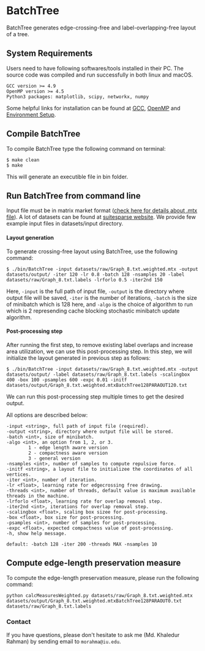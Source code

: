# BatchTree
BatchTree generates edge-crossing-free and label-overlapping-free layout of a tree.

## System Requirements

Users need to have following softwares/tools installed in their PC. The source code was compiled and run successfully in both linux and macOS.
```
GCC version >= 4.9
OpenMP version >= 4.5
Python3 packages: matplotlib, scipy, networkx, numpy
```
Some helpful links for installation can be found at [GCC](https://gcc.gnu.org/install/), [OpenMP](https://clang-omp.github.io) and [Environment Setup](http://heather.cs.ucdavis.edu/~matloff/158/ToolsInstructions.html#compile_openmp).

## Compile BatchTree
To compile BatchTree type the following command on terminal:
```
$ make clean
$ make
```
This will generate an executible file in bin folder.

## Run BatchTree from command line

Input file must be in matrix market format ([check here for details about .mtx file](https://math.nist.gov/MatrixMarket/formats.html)). A lot of datasets can be found at [suitesparse website](https://sparse.tamu.edu). We provide few example input files in datasets/input directory. 

#### Layout generation ####
To generate crossing-free layout using BatchTree, use the following command:
```
$ ./bin/BatchTree -input datasets/raw/Graph_8.txt.weighted.mtx -output datasets/output/ -iter 120 -lr 0.8 -batch 128 -nsamples 20 -label datasets/raw/Graph_8.txt.labels -lrforlo 0.5 -iter2nd 150
```
Here, `-input` is the full path of input file, `-output` is the directory where output file will be saved, `-iter` is the number of iterations, `-batch` is the size of minibatch which is 128 here, and `-algo` is the choice of algorithm to run which is 2 represending cache blocking stochastic minibatch update algorithm. 

#### Post-processing step ####
After running the first step, to remove existing label overlaps and increase area utilization, we can use this post-processing step. In this step, we will initialize the layout generated in previous step as follows:
```
$ ./bin/BatchTree -input datasets/raw/Graph_8.txt.weighted.mtx -output datasets/output/ -label datasets/raw/Graph_8.txt.labels -scalingbox 400 -box 100 -psamples 600 -expc 0.01 -initf datasets/output/Graph_8.txt.weighted.mtxBatchTree128PARAOUT120.txt
```
We can run this post-processing step multiple times to get the desired output.

All options are described below:
```
-input <string>, full path of input file (required).
-output <string>, directory where output file will be stored.
-batch <int>, size of minibatch.
-algo <int>, an option from 1, 2, or 3.
		1 - edge length aware version
		2 - compactness aware version
		3 - general version
-nsamples <int>, number of samples to compute repulsive force.
-initf <string>, a layout file to initializee the coordinates of all vertices.
-iter <int>, number of iteration.
-lr <float>, learning rate for edgecrossing free drawing.
-threads <int>, number of threads, default value is maximum available threads in the machine.
-lrforlo <float>, learning rate for overlap removal step.
-iter2nd <int>, iterations for overlap removal step.
-scalingbox <float>, scaling box sizee for post-processing.
-box <float>, box size for post-processing.
-psamples <int>, number of samples for post-processing.
-expc <float>, expected compactness value of post-processing.
-h, show help message.

default: -batch 128 -iter 200 -threads MAX -nsamples 10
```

## Compute edge-length preservation measure
To compute the edge-length preservation measure, please run the following command:
```
python calcMeasuresWeighted.py datasets/raw/Graph_8.txt.weighted.mtx datasets/output/Graph_8.txt.weighted.mtxBatchTree128PARAOUT0.txt datasets/raw/Graph_8.txt.labels
```

### Contact 
If you have questions, please don't hesitate to ask me (Md. Khaledur Rahman) by sending email to `morahma@iu.edu`.

